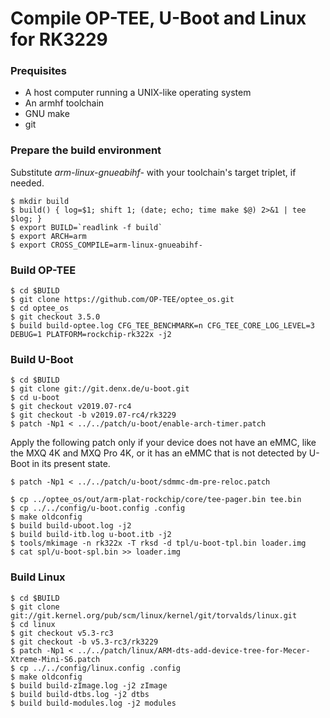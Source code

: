 # Compile OP-TEE, U-Boot and Linux for RK3229


### Prequisites

- A host computer running a UNIX-like operating system
- An armhf toolchain
- GNU make
- git


### Prepare the build environment

Substitute *arm-linux-gnueabihf-* with your toolchain's target triplet, if needed.

```
$ mkdir build
$ build() { log=$1; shift 1; (date; echo; time make $@) 2>&1 | tee $log; }
$ export BUILD=`readlink -f build`
$ export ARCH=arm
$ export CROSS_COMPILE=arm-linux-gnueabihf-
```


### Build OP-TEE

```
$ cd $BUILD
$ git clone https://github.com/OP-TEE/optee_os.git
$ cd optee_os
$ git checkout 3.5.0
$ build build-optee.log CFG_TEE_BENCHMARK=n CFG_TEE_CORE_LOG_LEVEL=3 DEBUG=1 PLATFORM=rockchip-rk322x -j2
```


### Build U-Boot

```
$ cd $BUILD
$ git clone git://git.denx.de/u-boot.git
$ cd u-boot
$ git checkout v2019.07-rc4
$ git checkout -b v2019.07-rc4/rk3229
$ patch -Np1 < ../../patch/u-boot/enable-arch-timer.patch 
```

Apply the following patch only if your device does not have an eMMC, like the MXQ 4K and MXQ Pro 4K, or it has an eMMC that is not detected by U-Boot in its present state.

```
$ patch -Np1 < ../../patch/u-boot/sdmmc-dm-pre-reloc.patch
```

```
$ cp ../optee_os/out/arm-plat-rockchip/core/tee-pager.bin tee.bin
$ cp ../../config/u-boot.config .config
$ make oldconfig
$ build build-uboot.log -j2 
$ build build-itb.log u-boot.itb -j2
$ tools/mkimage -n rk322x -T rksd -d tpl/u-boot-tpl.bin loader.img
$ cat spl/u-boot-spl.bin >> loader.img 
```


### Build Linux

```
$ cd $BUILD
$ git clone git://git.kernel.org/pub/scm/linux/kernel/git/torvalds/linux.git 
$ cd linux
$ git checkout v5.3-rc3
$ git checkout -b v5.3-rc3/rk3229
$ patch -Np1 < ../../patch/linux/ARM-dts-add-device-tree-for-Mecer-Xtreme-Mini-S6.patch
$ cp ../../config/linux.config .config
$ make oldconfig
$ build build-zImage.log -j2 zImage
$ build build-dtbs.log -j2 dtbs
$ build build-modules.log -j2 modules
```
